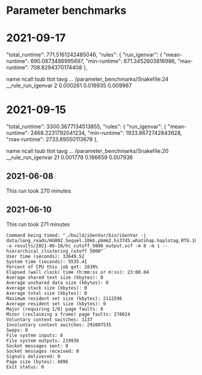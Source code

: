 # Parameter benchmarks

# 2021-09-17

"total_runtime": 771.5161242485046,
"rules": {
    "run_igenvar": {
        "mean-runtime": 690.0873486995697,
        "min-runtime": 671.3452603816986,
        "max-runtime": 708.8294370174408
    },

name                                        ncall       tsub      ttot      tavg
... /parameter_benchmarks/Snakefile:24 __rule_run_igenvar                2           0.000261  0.019935  0.009967

# 2021-09-15

"total_runtime": 3300.3677134513855,
"rules": {
    "run_igenvar": {
        "mean-runtime": 2468.2231792041234,
        "min-runtime": 1933.8672742843628,
        "max-runtime": 2733.89550113678
    },

name                                        ncall       tsub      ttot      tavg
... /parameter_benchmarks/Snakefile:20 __rule_run_igenvar                21          0.001778  0.166659  0.007936

## 2021-06-08
This run took 270 minutes

## 2021-06-10
This run took 271 minutes

    Command being timed: "./build/iGenVar/bin/iGenVar -j data/long_reads/HG002.Sequel.10kb.pbmm2.hs37d5.whatshap.haplotag.RTG.10x.trio_sorted.bam -o results/2021-06-10/hc_cutoff_5000_output.vcf -m 0 -m 1 --hierarchical_clustering_cutoff 5000"
    User time (seconds): 33649.52
    System time (seconds): 5535.41
    Percent of CPU this job got: 2839%
    Elapsed (wall clock) time (h:mm:ss or m:ss): 23:00.04
    Average shared text size (kbytes): 0
    Average unshared data size (kbytes): 0
    Average stack size (kbytes): 0
    Average total size (kbytes): 0
    Maximum resident set size (kbytes): 2112596
    Average resident set size (kbytes): 0
    Major (requiring I/O) page faults: 0
    Minor (reclaiming a frame) page faults: 278024
    Voluntary context switches: 1137
    Involuntary context switches: 291007535
    Swaps: 0
    File system inputs: 0
    File system outputs: 219936
    Socket messages sent: 0
    Socket messages received: 0
    Signals delivered: 0
    Page size (bytes): 4096
    Exit status: 0
